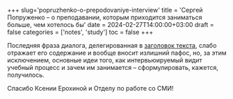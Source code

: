 +++
slug='popruzhenko-o-prepodovaniye-interview'
title = 'Сергей Попруженко – о преподавании, которым приходится заниматься больше, чем хотелось бы'
date = 2024-02-27T14:00:00+03:00
draft = false
categories = ['notes', 'study']
toc = false
+++

Последняя фраза диалога, делегированная в [заголовок текста](https://mephi.ru/press/news/22353), слабо отражает его содержание и вообще вносит излишний пафос, но, за этим исключением, основные идеи того, как интервьюируемый видит учебный процесс и зачем им занимается – сформулировать, кажется, получилось. 

Спасибо Ксении Ерохиной и Отделу по работе со СМИ!

<!--more-->
